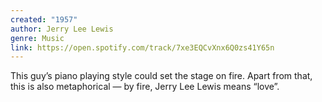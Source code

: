 ```yaml
---
created: "1957"
author: Jerry Lee Lewis
genre: Music
link: https://open.spotify.com/track/7xe3EQCvXnx6Q0zs41Y65n
---
```


This guy’s piano playing style could set the stage on fire. Apart from that, this is also metaphorical — by fire, Jerry Lee Lewis means “love”.
